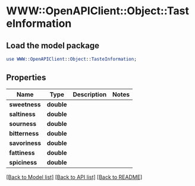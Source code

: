 # WWW::OpenAPIClient::Object::TasteInformation

## Load the model package
```perl
use WWW::OpenAPIClient::Object::TasteInformation;
```

## Properties
Name | Type | Description | Notes
------------ | ------------- | ------------- | -------------
**sweetness** | **double** |  | 
**saltiness** | **double** |  | 
**sourness** | **double** |  | 
**bitterness** | **double** |  | 
**savoriness** | **double** |  | 
**fattiness** | **double** |  | 
**spiciness** | **double** |  | 

[[Back to Model list]](../README.md#documentation-for-models) [[Back to API list]](../README.md#documentation-for-api-endpoints) [[Back to README]](../README.md)


